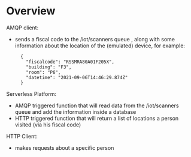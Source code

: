 # Overview
AMQP client:
- sends a fiscal code to the /iot/scanners queue , along with some information about the location of the (emulated) device, for example:
  ```
    {
      "fiscalcode": "RSSMRA80A01F205X",
      "building": "F3",
      "room": "P6",
      "datetime": "2021-09-06T14:46:29.874Z"
    }
  ```

Serverless Platform:
- AMQP triggered function that will read data from the /iot/scanners queue and add the information inside a database
- HTTP triggered function that will return a list of locations a person visited (via his fiscal code)

HTTP Client:
- makes requests about a specific person